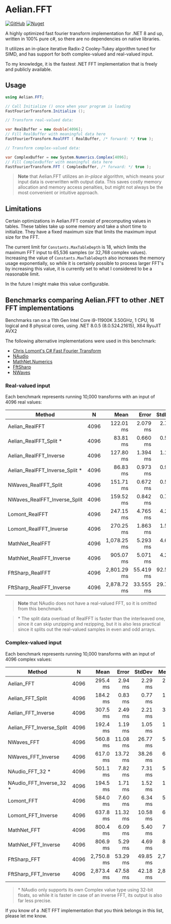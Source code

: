 # Aelian.FFT

[![GitHub](https://img.shields.io/github/license/Aelian-Software/Aelian.FFT)](https://github.com/Aelian-Software/Aelian.FFT/blob/main/LICENSE) [![Nuget](https://img.shields.io/nuget/v/Aelian.FFT)](https://www.nuget.org/packages/Aelian.FFT/)

A highly optimized fast fourier transform implementation for .NET 8 and up, written in 100% pure c#, so there are no dependencies on native libraries.

It utilizes an in-place iterative Radix-2 Cooley-Tukey algorithm tuned for SIMD, and has support for both complex-valued and real-valued input.

To my knowledge, it is the fastest .NET FFT implementation that is freely and publicly available.

## Usage

```c#
using Aelian.FFT;

// Call Initialize () once when your program is loading
FastFourierTransform.Initialize ();

// Transform real-valued data:

var RealBuffer = new double[4096];
// Fill RealBuffer with meaningful data here
FastFourierTransform.RealFFT ( RealBuffer, /* forward: */ true );

// Transform complex-valued data:

var ComplexBuffer = new System.Numerics.Complex[4096];
// Fill ComplexBuffer with meaningful data here
FastFourierTransform.FFT ( ComplexBuffer, /* forward: */ true );
```

> **Note** that Aelian.FFT utilizes an _in-place_ algorithm, which means your input data is overwritten with output data. This saves costly memory allocation and memory access penalties, but might not always be the most convenient or intuitive approach. 

## Limitations

Certain optimizations in Aelian.FFT consist of precomputing values in tables. These tables take up some memory and take a short time to initialize. They have a fixed maximum size that limits the maximum input size for the FFT. 

The current limit for `Constants.MaxTableDepth` is 18, which limits the maximum FFT input to 65,536 samples (or 32,768 complex values). Increasing the value of `Constants.MaxTableDepth` also increases the memory usage exponentially, so while it is certainly possible to process larger FFT's by increasing this value, it is currently set to what I considered to be a reasonable limit.

In the future I might make this value configurable.

## Benchmarks comparing Aelian.FFT to other .NET FFT implementations

Benchmarks ran on a 11th Gen Intel Core i9-11900K 3.50GHz, 1 CPU, 16 logical and 8 physical cores, using .NET 8.0.5 (8.0.524.21615), X64 RyuJIT AVX2

The following alternative implementations were used in this benchmark:

- [Chris Lomont's C# Fast Fourier Transform](https://lomont.org/software/misc/fft/LomontFFT.html)
- [NAudio](https://github.com/naudio/NAudio)
- [MathNet.Numerics](https://github.com/mathnet/mathnet-numerics)
- [FftSharp](https://github.com/swharden/FftSharp)
- [NWaves](https://github.com/ar1st0crat/NWaves)

### Real-valued input

Each benchmark represents running 10,000 transforms with an input of 4096 real values:

|                       Method |    N |        Mean |     Error |    StdDev | Ratio | RatioSD |
|----------------------------- |----- |------------:|----------:|----------:|------:|--------:|
|               Aelian_RealFFT | 4096 |   122.01 ms |  2.079 ms |  2.775 ms |  1.00 |    0.00 |
|         Aelian_RealFFT_Split * | 4096 |    83.81 ms |  0.660 ms |  0.551 ms |  0.68 |    0.02 |
|       Aelian_RealFFT_Inverse | 4096 |   127.80 ms |  1.394 ms |  1.164 ms |  1.04 |    0.03 |
| Aelian_RealFFT_Inverse_Split * | 4096 |    86.83 ms |  0.973 ms |  0.910 ms |  0.71 |    0.02 |
|         NWaves_RealFFT_Split | 4096 |   151.71 ms |  0.672 ms |  0.596 ms |  1.23 |    0.03 |
| NWaves_RealFFT_Inverse_Split | 4096 |   159.52 ms |  0.842 ms |  0.703 ms |  1.29 |    0.03 |
|               Lomont_RealFFT | 4096 |   247.15 ms |  4.765 ms |  4.224 ms |  2.01 |    0.06 |
|       Lomont_RealFFT_Inverse | 4096 |   270.25 ms |  1.863 ms |  1.555 ms |  2.19 |    0.05 |
|              MathNet_RealFFT | 4096 | 1,078.25 ms |  5.293 ms |  4.692 ms |  8.78 |    0.24 |
|      MathNet_RealFFT_Inverse | 4096 |   905.07 ms |  5.071 ms |  4.235 ms |  7.34 |    0.19 |
|             FftSharp_RealFFT | 4096 | 2,801.29 ms | 55.419 ms | 92.593 ms | 23.17 |    1.09 |
|     FftSharp_RealFFT_Inverse | 4096 | 2,878.72 ms | 33.555 ms | 29.746 ms | 23.44 |    0.75 |

> **Note** that NAudio does not have a real-valued FFT, so it is omitted from this benchmark.

> \* The split data overload of RealFFT is faster than the interleaved one, since it can skip unzipping and rezipping, but it is also less practical since it splits out the real-valued samples in even and odd arrays.

### Complex-valued input

Each benchmark represents running 10,000 transforms with an input of 4096 complex values:

|                   Method |    N |       Mean |    Error |   StdDev |     Median | Ratio | RatioSD |
|------------------------- |----- |-----------:|---------:|---------:|-----------:|------:|--------:|
|               Aelian_FFT | 4096 |   295.4 ms |  2.94 ms |  2.29 ms |   296.2 ms |  1.00 |    0.00 |
|         Aelian_FFT_Split | 4096 |   184.2 ms |  0.83 ms |  0.77 ms |   184.1 ms |  0.62 |    0.01 |
|       Aelian_FFT_Inverse | 4096 |   307.5 ms |  2.49 ms |  2.21 ms |   307.4 ms |  1.04 |    0.01 |
| Aelian_FFT_Inverse_Split | 4096 |   192.4 ms |  1.19 ms |  1.05 ms |   192.1 ms |  0.65 |    0.00 |
|           NWaves_FFT | 4096 |   560.8 ms | 11.08 ms | 26.77 ms |   568.3 ms |  1.90 |    0.10 |
|   NWaves_FFT_Inverse | 4096 |   617.0 ms | 13.72 ms | 38.26 ms |   633.1 ms |  2.14 |    0.03 |
|            NAudio_FFT_32 * | 4096 |   501.1 ms |  7.82 ms |  7.31 ms |   500.7 ms |  1.70 |    0.02 |
|    NAudio_FFT_Inverse_32 * | 4096 |   194.5 ms |  1.71 ms |  1.52 ms |   194.7 ms |  0.66 |    0.01 |
|               Lomont_FFT | 4096 |   584.0 ms |  7.60 ms |  6.34 ms |   583.7 ms |  1.97 |    0.02 |
|       Lomont_FFT_Inverse | 4096 |   637.8 ms | 11.32 ms | 10.58 ms |   638.0 ms |  2.15 |    0.04 |
|              MathNet_FFT | 4096 |   800.4 ms |  6.09 ms |  5.40 ms |   799.4 ms |  2.71 |    0.03 |
|      MathNet_FFT_Inverse | 4096 |   806.9 ms |  5.29 ms |  4.69 ms |   806.2 ms |  2.73 |    0.03 |
|             FftSharp_FFT | 4096 | 2,750.8 ms | 53.29 ms | 49.85 ms | 2,735.5 ms |  9.28 |    0.20 |
|     FftSharp_FFT_Inverse | 4096 | 2,873.4 ms | 47.58 ms | 42.18 ms | 2,867.0 ms |  9.72 |    0.17 |

> \* NAudio only supports its own Complex value type using 32-bit floats, so while it is faster in case of an inverse FFT, its output is also far less precise.

If you know of a .NET FFT implementation that you think belongs in this list, please let me know.
